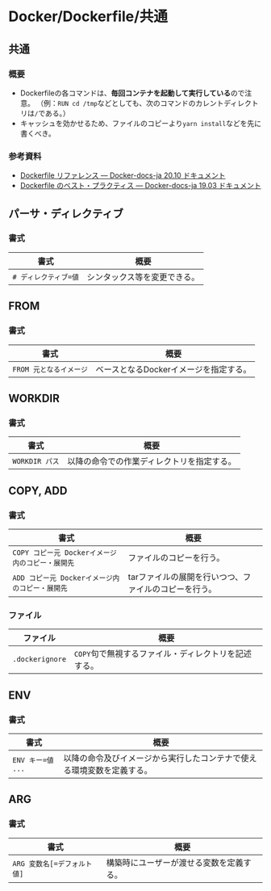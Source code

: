 # Docker/Dockerfile/共通

## 共通

### 概要

- Dockerfileの各コマンドは、**毎回コンテナを起動して実行している**ので注意。
  （例：`RUN cd /tmp`などとしても、次のコマンドのカレントディレクトリは`/`である。）
- キャッシュを効かせるため、ファイルのコピーより`yarn install`などを先に書くべき。

### 参考資料

- [Dockerfile リファレンス — Docker-docs-ja 20.10 ドキュメント](https://docs.docker.jp/engine/reference/builder.html)
- [Dockerfile のベスト・プラクティス — Docker-docs-ja 19.03 ドキュメント](https://docs.docker.jp/develop/develop-images/dockerfile_best-practices.html)

## パーサ・ディレクティブ

### 書式

| 書式                  | 概要                         |
| --------------------- | ---------------------------- |
| `# ディレクティブ=値` | シンタックス等を変更できる。 |

## FROM

### 書式

| 書式                    | 概要                                   |
| ----------------------- | -------------------------------------- |
| `FROM 元となるイメージ` | ベースとなるDockerイメージを指定する。 |

## WORKDIR

### 書式

| 書式           | 概要                                       |
| -------------- | ------------------------------------------ |
| `WORKDIR パス` | 以降の命令での作業ディレクトリを指定する。 |

## COPY, ADD

### 書式

| 書式                                             | 概要                                                  |
| ------------------------------------------------ | ----------------------------------------------------- |
| `COPY コピー元 Dockerイメージ内のコピー・展開先` | ファイルのコピーを行う。                              |
| `ADD コピー元 Dockerイメージ内のコピー・展開先`  | tarファイルの展開を行いつつ、ファイルのコピーを行う。 |

### ファイル

| ファイル        | 概要                                                 |
| --------------- | ---------------------------------------------------- |
| `.dockerignore` | `COPY`句で無視するファイル・ディレクトリを記述する。 |

## ENV

### 書式

| 書式              | 概要                                                         |
| ----------------- | ------------------------------------------------------------ |
| `ENV キー=値 ...` | 以降の命令及びイメージから実行したコンテナで使える環境変数を定義する。 |

## ARG

### 書式

| 書式                        | 概要                                     |
| --------------------------- | ---------------------------------------- |
| `ARG 変数名[=デフォルト値]` | 構築時にユーザーが渡せる変数を定義する。 |
